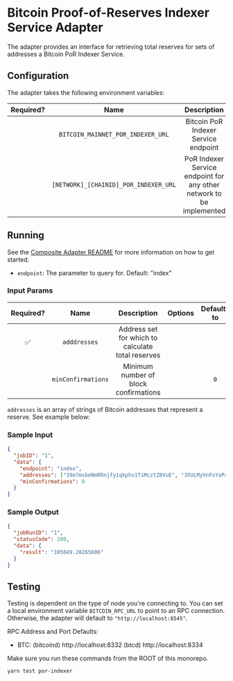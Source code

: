 # Bitcoin Proof-of-Reserves Indexer Service Adapter

The adapter provides an interface for retrieving total reserves for sets of addresses a Bitcoin PoR Indexer Service.

## Configuration

The adapter takes the following environment variables:

| Required? |                 Name                  |                             Description                              | Options |       Defaults to       |
| :-------: | :-----------------------------------: | :------------------------------------------------------------------: | :-----: | :---------------------: |
|           |   `BITCOIN_MAINNET_POR_INDEXER_URL`   |                 Bitcoin PoR Indexer Service endpoint                 |         | `http://localhost:8080` |
|           | `[NETWORK]_[CHAINID]_POR_INDEXER_URL` | PoR Indexer Service endpoint for any other network to be implemented |         |                         |

## Running

See the [Composite Adapter README](../README.md) for more information on how to get started.

- `endpoint`: The parameter to query for. Default: "index"

### Input Params

| Required? |        Name        |                    Description                    | Options | Defaults to |
| :-------: | :----------------: | :-----------------------------------------------: | :-----: | :---------: |
|    ✅     |    `adddresses`    | Address set for which to calculate total reserves |         |             |
|           | `minConfirmations` |       Minimum number of block confirmations       |         |     `0`     |

`addresses` is an array of strings of Bitcoin addresses that represent a reserve. See example below:

### Sample Input

```json
{
  "jobID": "1",
  "data": {
    "endpoint": "index",
    "addresses": ["39e7mxbeNmRRnjfy1qkphv1TiMcztZ8VuE", "35ULMyVnFoYaPaMxwHTRmaGdABpAThM4QR"],
    "minConfirmations": 0
  }
}
```

### Sample Output

```json
{
  "jobRunID": "1",
  "statusCode": 200,
  "data": {
    "result": "105049.28265606"
  }
}
```

## Testing

Testing is dependent on the type of node you're connecting to. You can set a local environment variable `BITCOIN_RPC_URL` to point to an RPC connection. Otherwise, the adapter will default to `"http://localhost:8545"`.

RPC Address and Port Defaults:

- BTC: (bitcoind) http://localhost:8332 (btcd) http://localhost:8334

Make sure you run these commands from the ROOT of this monorepo.

```bash
yarn test por-indexer
```
